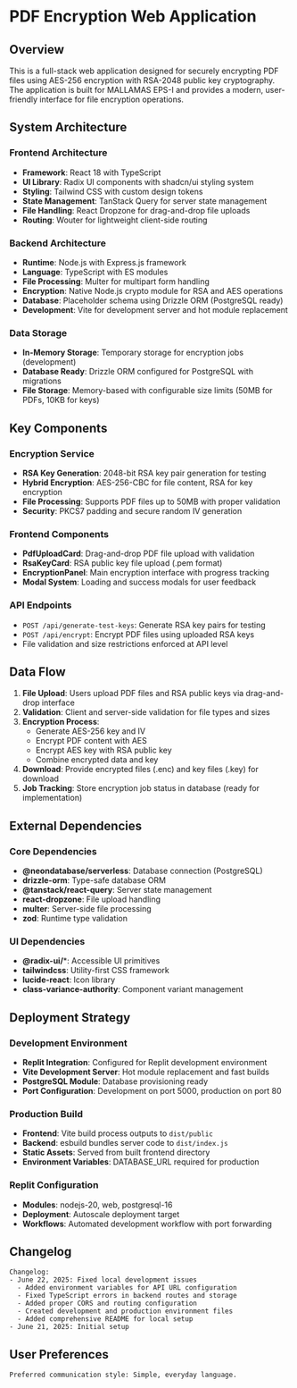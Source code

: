 # PDF Encryption Web Application

## Overview

This is a full-stack web application designed for securely encrypting PDF files using AES-256 encryption with RSA-2048 public key cryptography. The application is built for MALLAMAS EPS-I and provides a modern, user-friendly interface for file encryption operations.

## System Architecture

### Frontend Architecture
- **Framework**: React 18 with TypeScript
- **UI Library**: Radix UI components with shadcn/ui styling system
- **Styling**: Tailwind CSS with custom design tokens
- **State Management**: TanStack Query for server state management
- **File Handling**: React Dropzone for drag-and-drop file uploads
- **Routing**: Wouter for lightweight client-side routing

### Backend Architecture
- **Runtime**: Node.js with Express.js framework
- **Language**: TypeScript with ES modules
- **File Processing**: Multer for multipart form handling
- **Encryption**: Native Node.js crypto module for RSA and AES operations
- **Database**: Placeholder schema using Drizzle ORM (PostgreSQL ready)
- **Development**: Vite for development server and hot module replacement

### Data Storage
- **In-Memory Storage**: Temporary storage for encryption jobs (development)
- **Database Ready**: Drizzle ORM configured for PostgreSQL with migrations
- **File Storage**: Memory-based with configurable size limits (50MB for PDFs, 10KB for keys)

## Key Components

### Encryption Service
- **RSA Key Generation**: 2048-bit RSA key pair generation for testing
- **Hybrid Encryption**: AES-256-CBC for file content, RSA for key encryption
- **File Processing**: Supports PDF files up to 50MB with proper validation
- **Security**: PKCS7 padding and secure random IV generation

### Frontend Components
- **PdfUploadCard**: Drag-and-drop PDF file upload with validation
- **RsaKeyCard**: RSA public key file upload (.pem format)
- **EncryptionPanel**: Main encryption interface with progress tracking
- **Modal System**: Loading and success modals for user feedback

### API Endpoints
- `POST /api/generate-test-keys`: Generate RSA key pairs for testing
- `POST /api/encrypt`: Encrypt PDF files using uploaded RSA keys
- File validation and size restrictions enforced at API level

## Data Flow

1. **File Upload**: Users upload PDF files and RSA public keys via drag-and-drop interface
2. **Validation**: Client and server-side validation for file types and sizes
3. **Encryption Process**: 
   - Generate AES-256 key and IV
   - Encrypt PDF content with AES
   - Encrypt AES key with RSA public key
   - Combine encrypted data and key
4. **Download**: Provide encrypted files (.enc) and key files (.key) for download
5. **Job Tracking**: Store encryption job status in database (ready for implementation)

## External Dependencies

### Core Dependencies
- **@neondatabase/serverless**: Database connection (PostgreSQL)
- **drizzle-orm**: Type-safe database ORM
- **@tanstack/react-query**: Server state management
- **react-dropzone**: File upload handling
- **multer**: Server-side file processing
- **zod**: Runtime type validation

### UI Dependencies
- **@radix-ui/***: Accessible UI primitives
- **tailwindcss**: Utility-first CSS framework
- **lucide-react**: Icon library
- **class-variance-authority**: Component variant management

## Deployment Strategy

### Development Environment
- **Replit Integration**: Configured for Replit development environment
- **Vite Development Server**: Hot module replacement and fast builds
- **PostgreSQL Module**: Database provisioning ready
- **Port Configuration**: Development on port 5000, production on port 80

### Production Build
- **Frontend**: Vite build process outputs to `dist/public`
- **Backend**: esbuild bundles server code to `dist/index.js`
- **Static Assets**: Served from built frontend directory
- **Environment Variables**: DATABASE_URL required for production

### Replit Configuration
- **Modules**: nodejs-20, web, postgresql-16
- **Deployment**: Autoscale deployment target
- **Workflows**: Automated development workflow with port forwarding

## Changelog

```
Changelog:
- June 22, 2025: Fixed local development issues
  - Added environment variables for API URL configuration
  - Fixed TypeScript errors in backend routes and storage
  - Added proper CORS and routing configuration
  - Created development and production environment files
  - Added comprehensive README for local setup
- June 21, 2025: Initial setup
```

## User Preferences

```
Preferred communication style: Simple, everyday language.
```